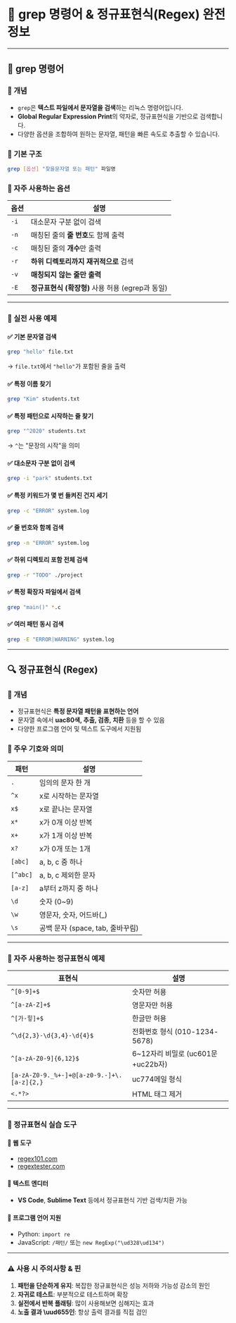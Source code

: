 # 🧙 grep 명령어 & 정규표현식(Regex) 완전 정보

---

## 📘 grep 명령어

### 🔹 개념

* `grep`은 **텍스트 파일에서 문자열을 검색**하는 리눅스 명령어입니다.
* **Global Regular Expression Print**의 약자로, 정규표현식을 기반으로 검색합니다.
* 다양한 옵션을 조합하여 원하는 문자열, 패턴을 빠른 속도로 추출할 수 있습니다.

### 🔹 기본 구조

```bash
grep [옵션] "찾을문자열 또는 패턴" 파일명
```

### 🔹 자주 사용하는 옵션

| 옵션   | 설명                                |
| ---- | --------------------------------- |
| `-i` | 대소문자 구분 없이 검색                     |
| `-n` | 매칭된 줄의 **줄 번호**도 함께 출력            |
| `-c` | 매칭된 줄의 **개수**만 출력                 |
| `-r` | **하위 디렉토리까지 재귀적으로** 검색            |
| `-v` | **매칭되지 않는 줄만 출력**                 |
| `-E` | **정규표현식 (확장형)** 사용 허용 (egrep과 동일) |

---

### 🔹 실전 사용 예제

#### ✅ 기본 문자열 검색

```bash
grep "hello" file.txt
```

→ `file.txt`에서 `"hello"`가 포함된 줄을 출력

#### ✅ 특정 이름 찾기

```bash
grep "Kim" students.txt
```

#### ✅ 특정 패턴으로 시작하는 줄 찾기

```bash
grep "^2020" students.txt
```

→ `^`는 "문장의 시작"을 의미

#### ✅ 대소문자 구분 없이 검색

```bash
grep -i "park" students.txt
```

#### ✅ 특정 키워드가 몇 번 들켜진 건지 세기

```bash
grep -c "ERROR" system.log
```

#### ✅ 줄 번호와 함께 검색

```bash
grep -n "ERROR" system.log
```

#### ✅ 하위 디렉토리 포함 전체 검색

```bash
grep -r "TODO" ./project
```

#### ✅ 특정 확장자 파일에서 검색

```bash
grep "main()" *.c
```

#### ✅ 여러 패턴 동시 검색

```bash
grep -E "ERROR|WARNING" system.log
```

---

## 🔍 정규표현식 (Regex)

### 🔹 개념

* 정규표현식은 **특정 문자열 패턴을 표현하는 언어**
* 문자열 속에서 **uac80색, 추출, 검종, 치환** 등을 할 수 있음
* 다양한 프로그램 언어 및 텍스트 도구에서 지원됨

### 🔹 주우 기호와 의미

| 패턴       | 설명                       |
| -------- | ------------------------ |
| `.`      | 임의의 문자 한 개               |
| `^x`     | x로 시작하는 문자열              |
| `x$`     | x로 끝나는 문자열               |
| `x*`     | x가 0개 이상 반복              |
| `x+`     | x가 1개 이상 반복              |
| `x?`     | x가 0개 또는 1개              |
| `[abc]`  | a, b, c 중 하나             |
| `[^abc]` | a, b, c 제외한 문자           |
| `[a-z]`  | a부터 z까지 중 하나             |
| `\d`     | 숫자 (0\~9)                |
| `\w`     | 영문자, 숫자, 어드바(\_)         |
| `\s`     | 공백 문자 (space, tab, 줄바꾸림) |

---

### 🔹 자주 사용하는 정규표현식 예제

| 표현식                                        | 설명                          |
| ------------------------------------------ | --------------------------- |
| `^[0-9]+$`                                 | 숫자만 허용                      |
| `^[a-zA-Z]+$`                              | 영문자만 허용                     |
| `^[가-힣]+$`                                 | 한글만 허용                      |
| `^\d{2,3}-\d{3,4}-\d{4}$`                  | 전화번호 형식 (010-1234-5678)     |
| `^[a-zA-Z0-9]{6,12}$`                      | 6\~12자리 비밀로 (uc601문+uc22b자) |
| `[a-zA-Z0-9._%+-]+@[a-z0-9.-]+\.[a-z]{2,}` | uc774메일 형식                  |
| `<.*?>`                                    | HTML 태그 제거                  |

---

### 🧪 정규표현식 실습 도구

#### 🔸 웹 도구

* [regex101.com](https://regex101.com)
* [regextester.com](https://www.regextester.com)

#### 🔸 텍스트 엔디터

* **VS Code**, **Sublime Text** 등에서 정규표현식 기반 검색/치환 가능

#### 🔸 프로그램 언어 지원

* Python: `import re`
* JavaScript: `/패턴/` 또는 `new RegExp("\ud328\ud134")`

---

### ⚠️ 사용 시 주의사항 & 핀

1. **패턴을 단순하게 유지**: 복잡한 정규표현식은 성능 저하와 가능성 감소의 원인
2. **자귀로 테스트**: 부분적으로 테스트하며 확장
3. **실전에서 반복 플래팅**: 많이 사용해보면 심해지는 효과
4. **노출 결과  \uud655인**: 항상 출력 결과를 직접 검인
